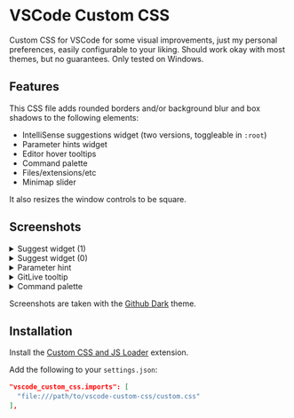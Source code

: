 # VSCode Custom CSS

Custom CSS for VSCode for some visual improvements, just my personal preferences, easily configurable to your liking. Should work okay with most themes, but no guarantees. Only tested on Windows.

## Features

This CSS file adds rounded borders and/or background blur and box shadows to the following elements:

-  IntelliSense suggestions widget (two versions, toggleable in `:root`)
-  Parameter hints widget
-  Editor hover tooltips
-  Command palette
-  Files/extensions/etc
-  Minimap slider

It also resizes the window controls to be square.

## Screenshots

<details>
  <summary>Suggest widget (1)</summary>

![Suggest Widget (1)](/screenshots/suggest-widget-1.png)

</details>

<details>
  <summary>Suggest widget (0)</summary>

![Suggest Widget (0)](/screenshots/suggest-widget-0.png)

</details>

<details>
  <summary>Parameter hint</summary>

![Parameter hint](/screenshots/tooltip.png)

</details>

<details>
  <summary>GitLive tooltip</summary>

![GitLive tooltip](/screenshots/gitlive-tooltip.png)

</details>

<details>
  <summary>Command palette</summary>

![Command palette](/screenshots/command-palette.png)

</details>

Screenshots are taken with the [Github Dark](https://marketplace.visualstudio.com/items?itemName=GitHub.github-vscode-theme) theme.

## Installation

Install the [Custom CSS and JS Loader](https://marketplace.visualstudio.com/items?itemName=be5invis.vscode-custom-css) extension.

Add the following to your `settings.json`:

```json
"vscode_custom_css.imports": [
  "file:///path/to/vscode-custom-css/custom.css"
],
```
